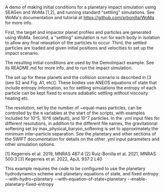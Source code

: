 A demo of making initial conditions for a planetary impact simulation using
SEAGen and WoMa [1,2], and running standard "settling" simulations. See WoMa's
documentation and tutorial at https://github.com/srbonilla/WoMa for more info.

First, the target and impactor planet profiles and particles are generated using
WoMa. Second, a "settling" simulation is run for each body in isolation to allow
any final relaxation of the particles to occur. Third, the settled particles are
loaded and given initial positions and velocities to set up the impact scenario.

The resulting initial conditions are used by the DemoImpact example. See its
README.md for more info, and to run the impact simulation.

The set up for these planets and the collision scenario is described in [3 (see
S2 and Fig. A1, etc)]. These bodies use ANEOS equations of state that include
entropy information, so for settling simulations the entropy of each particle
can be kept fixed to ensure adiabatic settling without viscosity heating etc.

The resolution, set by the number of ~equal-mass particles, can be controlled by
the `N` variables at the start of the scripts, with examples included for 10^5,
10^6 (default), and 10^7 particles. In the .yml input files for different
resolutions, in addition to the different file names, the gravitational
softening set by max_physical_baryon_softening is set to approximately the
minimum inter-particle separation. See the planetary and other sections of the
SWIFT documentation for details on the other .yml input parameters and other
simulation options.

[1] Kegerreis et al. 2019, MNRAS 487:4
[2] Ruiz-Bonilla et al. 2021, MNRAS 500:3
[3] Kegerreis et al. 2022, ApJL 937:2 L40


This example requires the code to be configured to use the planetary
hydrodynamics scheme and planetary equations of state, and fixed entropy:
    --with-hydro=planetary --with-equation-of-state=planetary --enable-planetary-fixed-entropy
